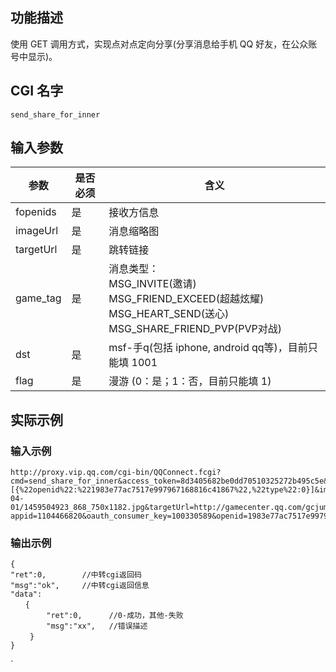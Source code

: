 ## 功能描述 
使用 GET 调用方式，实现点对点定向分享(分享消息给手机 QQ 好友，在公众账号中显示)。

## CGI 名字 
`send_share_for_inner`

## 输入参数
| 参数 | 是否必须 | 含义 |
|---------|---------|---------|
| fopenids | 是 | 接收方信息 |
| imageUrl | 是 | 消息缩略图 |
| targetUrl | 是 | 跳转链接 |
| game_tag | 是 | 消息类型：<br>MSG_INVITE(邀请)<br>MSG_FRIEND_EXCEED(超越炫耀)<br>MSG_HEART_SEND(送心)<br>MSG_SHARE_FRIEND_PVP(PVP对战) |
| dst | 是 | msf-手q(包括 iphone, android qq等)，目前只能填 1001 |
| flag | 是 | 漫游 (0：是；1：否，目前只能填 1) |

## 实际示例
### 输入示例
```
http://proxy.vip.qq.com/cgi-bin/QQConnect.fcgi?cmd=send_share_for_inner&access_token=8d3405682be0dd70510325272b495c5e&fopenids=[{%22openid%22:%221983e77ac7517e997967168816c41867%22,%22type%22:0}]&imageUrl=http://imgcache.tcecqpoc.fsphere.cn/image/imgcache.qq.com/club/gamecenter/cms/2016-04-01/1459504923_868_750x1182.jpg&targetUrl=http://gamecenter.qq.com/gcjump?appid=1104466820&oauth_consumer_key=100330589&openid=1983e77ac7517e997967168816c41867&dst=1001&flag=1&game_tag=MSG_SHARE_FRIEND_DOUBLE&sign=86ad69be5551c514b39693fc436c89e4
```

### 输出示例
```
{
"ret":0,        //中转cgi返回码
"msg":"ok",     //中转cgi返回信息
"data": 
　　{
    	"ret":0,      //0-成功，其他-失败
    	"msg":"xx",   //错误描述
 　　}
}
```
`
